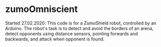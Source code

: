 # zumoOmniscient


 Started 27.02.2020:
 This code is for a ZumoShield robot, controlled by an Arduino.
 The robot's task is to detect and avoid the borders of an arena, 
 detect opponents using distance sensors, pointing forwards and
 backwards, and attack when opponent is found.